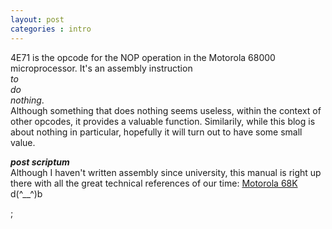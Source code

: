 ```yaml
---
layout: post
categories : intro
---
```


4E71 is the opcode for the NOP operation in the Motorola 68000 microprocessor. It's an assembly instruction   
_to_   
_do_  
_nothing_.    
Although something that does nothing seems useless, within the context of other opcodes, it provides a valuable function. Similarily, while this blog is about nothing in particular, hopefully it will turn out to have some small value. 

**_post scriptum_**  
Although I haven't written assembly since university, this manual is right up there with all the great technical references of our time: [Motorola 68K](http://www.freescale.com/files/archives/doc/ref_manual/M68000PRM.pdf) d(^__^)b

; 
